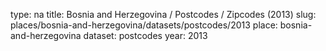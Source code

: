 type: na
title: Bosnia and Herzegovina / Postcodes / Zipcodes (2013)
slug: places/bosnia-and-herzegovina/datasets/postcodes/2013
place: bosnia-and-herzegovina
dataset: postcodes
year: 2013
